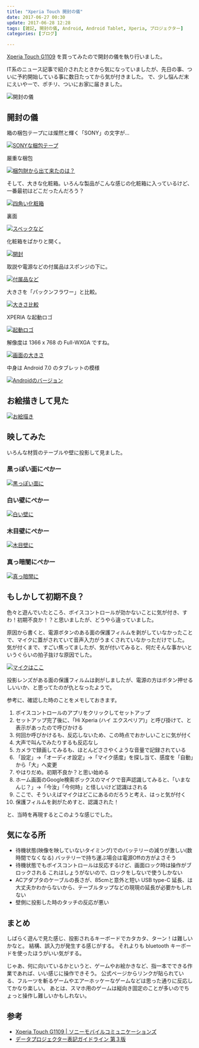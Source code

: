 ```yaml
---
title: "Xperia Touch 開封の儀"
date: 2017-06-27 00:30
update: 2017-06-28 12:28
tags: [雑記, 開封の儀, Android, Android Tablet, Xperia, プロジェクター]
categories: [ブログ]

---
```


[Xperia Touch G1109](http://www.sonymobile.co.jp/product/smartproducts/g1109/) を買ってみたので開封の儀を執り行いました。

IT系のニュース記事で紹介されたときから気になっていましたが、先日の事、ついに予約開始している事に数日たってから気が付きました。
で、少し悩んだ末にえいやーで、ポチリ、ついにお家に届きました。

<img src="{{ thumbnail('/images/2017_0627_xperia_touch_02.jpg', 256, 256) }}" alt="開封の儀">

## 開封の儀

箱の梱包テープには燦然と輝く「SONY」の文字が...

[<img src="{{ thumbnail('/images/2017_0627_xperia_touch_01.jpg', 256, 256) }}" alt="SONYな梱包テープ">](/images/2017_0627_xperia_touch_01.jpg)

厳重な梱包

[<img src="{{ thumbnail('/images/2017_0627_xperia_touch_02.jpg', 256, 256) }}" alt="梱包財から出て来たのは？">](/images/2017_0627_xperia_touch_02.jpg)

そして、大きな化粧箱。いろんな製品がこんな感じの化粧箱に入っているけど、一番最初はどこだったんだろう？

[<img src="{{ thumbnail('/images/2017_0627_xperia_touch_03.jpg', 256, 256) }}" alt="四角い化粧箱">](/images/2017_0627_xperia_touch_03.jpg)

裏面

[<img src="{{ thumbnail('/images/2017_0627_xperia_touch_04.jpg', 256, 256) }}" alt="スペックなど">](/images/2017_0627_xperia_touch_04.jpg)

化粧箱をぱかりと開く。

[<img src="{{ thumbnail('/images/2017_0627_xperia_touch_05.jpg', 256, 256) }}" alt="開封">](/images/2017_0627_xperia_touch_05.jpg)

取説や電源などの付属品はスポンジの下に。

[<img src="{{ thumbnail('/images/2017_0627_xperia_touch_06.jpg', 256, 256) }}" alt="付属品など">](/images/2017_0627_xperia_touch_06.jpg)

大きさを「パックンフラワー」と比較。

[<img src="{{ thumbnail('/images/2017_0627_xperia_touch_07.jpg', 256, 256) }}" alt="大きさ比較">](/images/2017_0627_xperia_touch_07.jpg)

XPERIA な起動ロゴ

[<img src="{{ thumbnail('/images/2017_0627_xperia_touch_08.jpg', 256, 256) }}" alt="起動ロゴ">](/images/2017_0627_xperia_touch_08.jpg)

解像度は 1366 x 768 の Full-WXGA ですね。

[<img src="{{ thumbnail('/images/2017_0627_xperia_touch_09.png', 455, 455) }}" alt="画面の大きさ">](/images/2017_0627_xperia_touch_09.png)

中身は Android 7.0 のタブレットの模様

[<img src="{{ thumbnail('/images/2017_0627_xperia_touch_10.png', 455, 455) }}" alt="Androidのバージョン">](/images/2017_0627_xperia_touch_10.png)

## お絵描きして見た

[<img src="{{ thumbnail('/images/2017_0627_xperia_touch_11.png', 455, 455) }}" alt="お絵描き">](/images/2017_0627_xperia_touch_11.png)

## 映してみた

いろんな材質のテーブルや壁に投影して見ました。

### 黒っぽい面にぺかー

[<img src="{{ thumbnail('/images/2017_0627_xperia_touch_12.jpg', 256, 256) }}" alt="黒っぽい面に">](/images/2017_0627_xperia_touch_12.jpg)

### 白い壁にぺかー

[<img src="{{ thumbnail('/images/2017_0627_xperia_touch_13.jpg', 256, 256) }}" alt="白い壁に">](/images/2017_0627_xperia_touch_13.jpg)

### 木目壁にぺかー

[<img src="{{ thumbnail('/images/2017_0627_xperia_touch_14.jpg', 256, 256) }}" alt="木目壁に">](/images/2017_0627_xperia_touch_14.jpg)

### 真っ暗闇にぺかー

[<img src="{{ thumbnail('/images/2017_0627_xperia_touch_15.jpg', 256, 256) }}" alt="真っ暗闇に">](/images/2017_0627_xperia_touch_15.jpg)

## もしかして初期不良？

色々と遊んでいたところ、ボイスコントロールが効かないことに気が付き、すわ！初期不良か！？と思いましたが、どうやら違っていました。

原因から書くと、電源ボタンのある面の保護フィルムを剥がしていなかったことで、マイクに蓋がされていて音声入力がうまくされていなかっただけでした。
気が付くまで、すごい焦ってましたが、気が付いてみると、何だそんな事かいというぐらいの拍子抜けな原因でした。

[<img src="{{ thumbnail('/images/2017_0627_xperia_touch_16.jpg', 256, 256) }}" alt="マイクはここ">](/images/2017_0627_xperia_touch_16.jpg)

投影レンズがある面の保護フィルムは剥がしましたが、電源の方はボタン押せるしいいか、と思ってたのが仇となったようで。

参考に、確認した時のことをメモしておきます。

1. ボイスコントロールのアプリをクリックしてセットアップ
2. セットアップ完了後に、「Hi Xperia (ハイ エクスペリア)」と呼び掛けて、と表示があったので呼びかける
3. 何回か呼びかけるも、反応しないため、この時点でおかしいことに気が付く
4. 大声で叫んでみたりするも反応なし
5. カメラで録画してみるも、ほとんどささやくような音量で記録されている
6. 「設定」→「オーディオ設定」→「マイク感度」を探し当て、感度を「自動」から「大」へ変更
7. やはりだめ。初期不良か？と思い始める
8. ホーム画面のGoogle検索ボックスのマイクで音声認識してみると、「いまなんじ？」→「今汝」「今何時」と怪しいけど認識はされる
9. ここで、そういえばマイクはどこにあるのだろうと考え、はっと気が付く
10. 保護フィルムを剥がためすと、認識された！

と、当時を再現するとこのような感じでした。

## 気になる所

* 待機状態(映像を映していないタイミング)でのバッテリーの減りが激しい(数時間でなくなる)
  バッテリーで持ち運ぶ場合は電源Offの方がよさそう
* 待機状態でもボイスコントロールは反応するけど、画面ロック時は操作がブロックされる
  これはしょうがないので、ロックをしないで使うしかない
* ACアダプタのケーブルの長さが、85cmと意外と短い
  USB type-C 延長、は大丈夫かわからないから、テーブルタップなどの現現の延長が必要かもしれない
* 壁側に投影した時のタッチの反応が悪い

## まとめ

しばらく遊んで見た感じ、投影されるキーボードでカタカタ、ターン！は難しいかなと。
結構、誤入力が発生する感じがする。
それよりも bluetooth キーボードを使ったほうがいい気がする。

じゃあ、何に向いているかというと、ゲームやお絵かきなど、指一本でできる作業であれば、いい感じに操作できそう。
公式ページからリンクが貼られている、フルーツを斬るゲームやエアーホッケーなゲームなどは思った通りに反応してかなり楽しい。
あとは、スマホ用のゲームは縦向き固定のことが多いのでちょっと操作し難しいかもしれない。

## 参考

* [Xperia Touch G1109 | ソニーモバイルコミュニケーションズ](http://www.sonymobile.co.jp/product/smartproducts/g1109/)
* [データプロジェクター表記ガイドライン 第３版](http://datapro.jbmia.or.jp/data/DPJ_Guide_3rd_JP_.pdf)
